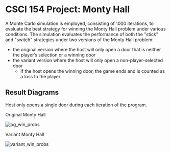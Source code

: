 # CSCI 154 Project: Monty Hall

A Monte Carlo simulation is employed, consisting of 1000 iterations, to evaluate the best strategy for winning the Monty Hall problem under various conditions.
The simulation evaluates the performance of both the "stick" and "switch" strategies under two versions of the Monty Hall problem: 
* the original version where the host will only open a door that is neither the player’s selection or a winning door
* the variant version where the host will only open a non-player-selected door 
  * If the host opens the winning door, the game ends and is counted as a loss to the player.

## Result Diagrams
Host only opens a single door during each iteration of the program.

Original Monty Hall

![og_win_probs](https://github.com/EvanaHolevas/csci154-monty-hall/assets/70241021/28db29fa-dbfa-4386-b58c-b95c53b153c4)

Variant Monty Hall

![variant_win_probs](https://github.com/EvanaHolevas/csci154-monty-hall/assets/70241021/8291d2a2-79ed-4e2a-a5a0-ff88db48da93)
